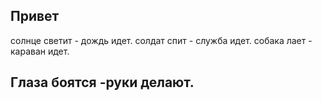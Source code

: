 ## Привет
солнце светит - дождь идет.
солдат спит - служба идет.
собака лает - караван идет.

## Глаза боятся -руки делают.
